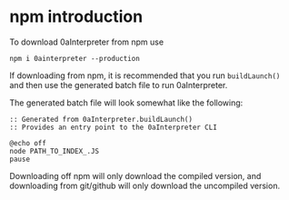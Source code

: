 # npm introduction

To download 0aInterpreter from npm use
```
npm i 0ainterpreter --production
```

If downloading from npm, it is recommended that you run `buildLaunch()` and then use the generated batch file to run 0aInterpreter.

The generated batch file will look somewhat like the following:

```batch
:: Generated from 0aInterpreter.buildLaunch()
:: Provides an entry point to the 0aInterpreter CLI

@echo off
node PATH_TO_INDEX_.JS
pause
```

Downloading off npm will only download the compiled version, and downloading from git/github will only download the uncompiled version.